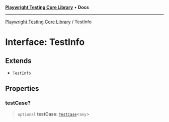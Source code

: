 [**Playwright Testing Core Library**](../README.md) • **Docs**

***

[Playwright Testing Core Library](../README.md) / TestInfo

# Interface: TestInfo

## Extends

- `TestInfo`

## Properties

### testCase?

> `optional` **testCase**: [`TestCase`](../classes/TestCase.md)\<`any`\>

